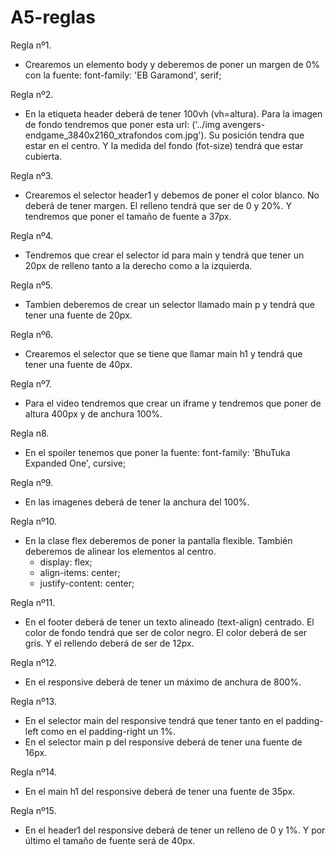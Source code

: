 # A5-reglas
Regla nº1.
- Crearemos un elemento body y deberemos de poner un margen de 0% con la fuente: font-family: 'EB Garamond', serif;

Regla nº2.
- En la etiqueta header deberá de tener 100vh (vh=altura). Para la imagen de fondo tendremos que poner esta url: ('../img avengers-endgame_3840x2160_xtrafondos com.jpg'). Su posición tendra que estar en el centro. Y la medida del fondo (fot-size) tendrá que estar cubierta. 

Regla nº3.
- Crearemos el selector header1 y debemos de poner el color blanco. No deberá de tener margen. El relleno tendrá que ser de 0 y 20%. Y tendremos que poner el tamaño de fuente a 37px.

Regla nº4.
- Tendremos que crear el selector id para main y tendrá que tener un 20px de relleno tanto a la derecho como a la izquierda.

Regla nº5.
- Tambien deberemos de crear un selector llamado main p y tendrá que tener una fuente de 20px.

Regla nº6.
- Crearemos el selector que se tiene que llamar main h1 y tendrá que tener una fuente de 40px.

Regla nº7.
- Para el video tendremos que crear un iframe y tendremos que poner de altura 400px y de anchura 100%.

Regla n8.
- En el spoiler tenemos que poner la fuente: font-family: 'BhuTuka Expanded One', cursive;

Regla nº9.
- En las imagenes deberá de tener la anchura del 100%.

Regla nº10.
- En la clase flex deberemos de poner la pantalla flexible. También deberemos de alinear los elementos al centro. 
    - display: flex;
    - align-items: center;
    - justify-content: center;

Regla nº11.
- En el footer deberá de tener un texto alineado (text-align) centrado. El color de fondo tendrá que ser de color negro. El color deberá de ser gris. Y el rellendo deberá de ser de 12px.

Regla nº12.
- En el responsive deberá de tener un máximo de anchura de 800%.

Regla nº13.
- En el selector main del responsive tendrá que tener tanto en el padding-left como en el padding-right un 1%.
- En el selector main p del responsive deberá de tener una fuente de 16px.

Regla nº14.
- En el main h1 del responsive deberá de tener una fuente de 35px.

Regla nº15.
- En el header1 del responsive deberá de tener un relleno de 0 y 1%. Y por último el tamaño de fuente será de 40px.




